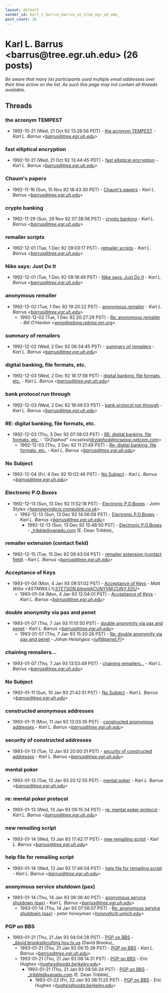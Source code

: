```yaml
---
layout: default
sender_id: karl_l_barrus_barrus_at_tree_egr_uh_edu_
post_count: 26
---
```


# Karl L. Barrus <barrus<span>@</span>tree.egr.uh.edu> (26 posts)

_Be aware that many list participants used multiple email addresses over their time active on the list. As such this page may not contain all threads available._

## Threads

### the acronym TEMPEST
+ 1992-10-21 (Wed, 21 Oct 92 13:26:56 PDT) - [the acronym TEMPEST](/archive/1992/10/58b104e07d986881ca5858f4fc58afef98e1f49809cec9031d8443eb990416fc) - _Karl L. Barrus \<barrus@tree.egr.uh.edu\>_

### fast elliptical encryption
+ 1992-10-21 (Wed, 21 Oct 92 13:44:45 PDT) - [fast elliptical encryption](/archive/1992/10/6e65fa81190be8843b77243d6695437189c0c3bf13196dcd370023ea0fe9714a) - _Karl L. Barrus \<barrus@tree.egr.uh.edu\>_

### Chaum's papers
+ 1992-11-16 (Sun, 15 Nov 92 18:43:30 PST) - [Chaum's papers](/archive/1992/11/397aa711b7aeb8aaac9e977e4f4e885ff0b5d936351508e2698508830778a9df) - _Karl L. Barrus \<barrus@tree.egr.uh.edu\>_

### crypto banking
+ 1992-11-29 (Sun, 29 Nov 92 07:38:56 PST) - [crypto banking](/archive/1992/11/82493c8595f03058a620c3875c2c8b8f04a2726f44dd179d9fdf4a8549c56271) - _Karl L. Barrus \<barrus@tree.egr.uh.edu\>_

### remailer scripts
+ 1992-12-01 (Tue, 1 Dec 92 09:03:17 PST) - [remailer scripts](/archive/1992/12/98874416eb65ba12f1e97fc6308823166eecfb72aa71e9dd95f44b4d8f00ac24) - _Karl L. Barrus \<barrus@tree.egr.uh.edu\>_

### Nike says: Just Do It
+ 1992-12-01 (Tue, 1 Dec 92 09:18:49 PST) - [Nike says: Just Do It](/archive/1992/12/b910cc5c9f1d7c201ae5f9b72e6a2f3952652011ad1c8241772f5772aec15413) - _Karl L. Barrus \<barrus@tree.egr.uh.edu\>_

### anonymous remailer
+ 1992-12-02 (Tue, 1 Dec 92 19:20:22 PST) - [anonymous remailer](/archive/1992/12/9926d86d2e61e353af60e87c2b392482bb6e6b2b30271be32a26778d53938e03) - _Karl L. Barrus \<barrus@tree.egr.uh.edu\>_
  + 1992-12-02 (Tue, 1 Dec 92 20:27:29 PST) - [Re: anonymous remailer](/archive/1992/12/12b823db97acaba9e6fe6efd349f1c9170331e54b8a5a36827c3de14d97b8da5) - _Bill O'Hanlon \<wmo@rebma.rebma.mn.org\>_

### summary of remailers
+ 1992-12-02 (Wed, 2 Dec 92 06:34:45 PST) - [summary of remailers](/archive/1992/12/c6ee0bac0f9716aea84cddf491cf85ed595dbe44e27d107d639c498ffa0c1191) - _Karl L. Barrus \<barrus@tree.egr.uh.edu\>_

### digital banking, file formats, etc.
+ 1992-12-03 (Wed, 2 Dec 92 18:17:58 PST) - [digital banking, file formats, etc.](/archive/1992/12/e7390e7e3292f3cd049b2fa9666dd38595ce5668949a4232fa2bcc265ee1a16b) - _Karl L. Barrus \<barrus@tree.egr.uh.edu\>_

### bank protocol run through
+ 1992-12-03 (Wed, 2 Dec 92 19:49:53 PST) - [bank protocol run through](/archive/1992/12/c91fe78f2ac3b60da25bd03e526ad939d23e8e0561a12a130061c5137cc63b8b) - _Karl L. Barrus \<barrus@tree.egr.uh.edu\>_

### RE: digital banking, file formats, etc.
+ 1992-12-03 (Thu, 3 Dec 92 07:38:03 PST) - [RE: digital banking, file formats, etc.](/archive/1992/12/719419b947f9cfca1e60fc859064b4d35ca23de5b530838d135a82ce41c9eb55) - _"DrZaphod" \<ncselxsi!drzaphod@ncselxsi.netcom.com\>_
  + 1992-12-03 (Thu, 3 Dec 92 11:21:49 PST) - [Re: digital banking, file formats, etc.](/archive/1992/12/4c483d8900ff8718feb1953f6c4d6a15337249920f6b23844b6d243be35bfd3b) - _Karl L. Barrus \<barrus@tree.egr.uh.edu\>_

### No Subject
+ 1992-12-04 (Fri, 4 Dec 92 10:02:46 PST) - [No Subject](/archive/1992/12/2f431cfa3d49b13abd23485eb4f3929d313692b83118ce227aa1a80b444ff7f6) - _Karl L. Barrus \<barrus@tree.egr.uh.edu\>_

### Electronic P.O.Boxes
+ 1992-12-13 (Sun, 13 Dec 92 11:52:18 PST) - [Electronic P.O.Boxes](/archive/1992/12/abc0e3125f6943ae89ab2fc0a9375f31b3694e32ad4a0b54daa92a10e7815ac5) - _John Styles \<hpengwyn@cix.compulink.co.uk\>_
  + 1992-12-13 (Sun, 13 Dec 92 14:56:08 PST) - [Electronic P.O.Boxes](/archive/1992/12/53c207f61ca5e6da89d487bb8493acb05191309a1a3c643d41cf1f3e3bdce76d) - _Karl L. Barrus \<barrus@tree.egr.uh.edu\>_
    + 1992-12-13 (Sun, 13 Dec 92 15:48:50 PST) - [Electronic P.O.Boxes](/archive/1992/12/8dc65d2ba2d369a90cacc6d67b42098872239ecee5436cd4541c6724b0938023) - _tribble@xanadu.com (E. Dean Tribble)_

### remailer extension (contact field)
+ 1992-12-15 (Tue, 15 Dec 92 09:43:54 PST) - [remailer extension (contact field)](/archive/1992/12/dd42ed0602f31fc104a7a52dd90ad111495a27ca50d1a312f0d505b8d2bcc6e2) - _Karl L. Barrus \<barrus@tree.egr.uh.edu\>_

### Acceptance of Keys
+ 1993-01-04 (Mon, 4 Jan 93 09:51:02 PST) - [Acceptance of Keys](/archive/1993/01/a0954e25d8736d08b7a059a14afa09abe10af514ca0fb8ce495bf3ca3d0d0b14) - _Matt Willis \<ASTMWILL%STETSON.bitnet@CUNYVM.CUNY.EDU\>_
  + 1993-01-04 (Mon, 4 Jan 93 12:04:01 PST) - [Acceptance of Keys](/archive/1993/01/8ded039ac075679e4ae4530ed37ac8027ecf92eb2b5a2f82d93a0edf3f1f7f4b) - _Karl L. Barrus \<barrus@tree.egr.uh.edu\>_

### double anonymity via pax and penet
+ 1993-01-07 (Thu, 7 Jan 93 11:10:50 PST) - [double anonymity via pax and penet](/archive/1993/01/31a48511d43f2f74378da7657922e1eb961a43e53d1b66cff4f6009b88f86a5b) - _Karl L. Barrus \<barrus@tree.egr.uh.edu\>_
  + 1993-01-07 (Thu, 7 Jan 93 15:20:26 PST) - [Re: double anonymity via pax and penet](/archive/1993/01/55244258db03953750f092c0cb905ca000004ea3f86673d4d15d019826724db8) - _Johan Helsingius \<julf@penet.FI\>_

### chaining remailers...
+ 1993-01-07 (Thu, 7 Jan 93 13:53:49 PST) - [chaining remailers...](/archive/1993/01/6655dfc4c3a38816c5b10c815cedb1ce64dece96d7819758e62422cb80b59afc) - _Karl L. Barrus \<barrus@tree.egr.uh.edu\>_

### No Subject
+ 1993-01-11 (Sun, 10 Jan 93 21:42:51 PST) - [No Subject](/archive/1993/01/4321174cb98c18355c9b69b212df7378680d6068a86203243caa7e20145d4a75) - _Karl L. Barrus \<barrus@tree.egr.uh.edu\>_

### constructed anonymous addresses
+ 1993-01-11 (Mon, 11 Jan 93 13:03:35 PST) - [constructed anonymous addresses](/archive/1993/01/dbe9cdf8237f01cfe312858bc699de035e378d8272af91f081beadc671e268d4) - _Karl L. Barrus \<barrus@tree.egr.uh.edu\>_

### security of constructed addresses
+ 1993-01-13 (Tue, 12 Jan 93 20:00:31 PST) - [security of constructed addresses](/archive/1993/01/d34bfc0dea496dc7d16ff6789a0754fe421e02345f42ec144aeb8cd621c9d993) - _Karl L. Barrus \<barrus@tree.egr.uh.edu\>_

### mental poker
+ 1993-01-13 (Tue, 12 Jan 93 20:12:55 PST) - [mental poker](/archive/1993/01/d8e1fdb5d4bc7de7e68ee0868a76c5a97992df68c40f67b33bbe29d50bb677c1) - _Karl L. Barrus \<barrus@tree.egr.uh.edu\>_

### re: mental poker protocol
+ 1993-01-13 (Wed, 13 Jan 93 09:15:34 PST) - [re: mental poker protocol](/archive/1993/01/3edf41dfff883d8716fe868183712f9822248854e2f280636ec845364e546479) - _Karl L. Barrus \<barrus@tree.egr.uh.edu\>_

### new remailing script
+ 1993-01-14 (Wed, 13 Jan 93 17:42:17 PST) - [new remailing script](/archive/1993/01/52bdb9e8bb006ac0f80158f438183dbadcf1cfde688c6459cbc00b496eeb20dc) - _Karl L. Barrus \<barrus@tree.egr.uh.edu\>_

### help file for remailing script
+ 1993-01-14 (Wed, 13 Jan 93 17:46:04 PST) - [help file for remailing script](/archive/1993/01/eb45f420235558a81bbe41857ee756f83c98792520edbb1f86b47c1c8a4ded6c) - _Karl L. Barrus \<barrus@tree.egr.uh.edu\>_

### anonymous service shutdown (pax)
+ 1993-01-14 (Thu, 14 Jan 93 06:36:40 PST) - [anonymous service shutdown (pax)](/archive/1993/01/537c58e9adc4ed2ddca067d640f6da29d435d86a41e3d8d7b4ea3afbd99e1997) - _Karl L. Barrus \<barrus@tree.egr.uh.edu\>_
  + 1993-01-14 (Thu, 14 Jan 93 07:56:07 PST) - [Re: anonymous service shutdown (pax)](/archive/1993/01/ab1409e259f6a09e85c4bda91d4b18584ffbddd76a09e267938aaf0e1c14ab14) - _peter honeyman \<honey@citi.umich.edu\>_

### PGP on BBS
+ 1993-01-21 (Thu, 21 Jan 93 04:04:28 PST) - [PGP on BBS](/archive/1993/01/88e73c1123c57a3fd5a89ec33c8544fb418a9001759bb866537b608669eaff0a) - _david.brooks@cutting.hou.tx.us (David Brooks)_
  + 1993-01-21 (Thu, 21 Jan 93 06:15:39 PST) - [PGP on BBS](/archive/1993/01/77307251d910ff5c5c1a61e844ad10986c0d368b9a8c2b6629988863761645aa) - _Karl L. Barrus \<barrus@tree.egr.uh.edu\>_
  + 1993-01-21 (Thu, 21 Jan 93 08:14:31 PST) - [PGP on BBS](/archive/1993/01/dc28b264419ea879cbfb3ddfc66cea66bff7e078fb5d9bf13ae176ab9e9cc3ea) - _Eric Hughes \<hughes@soda.berkeley.edu\>_
    + 1993-01-21 (Thu, 21 Jan 93 09:56:24 PST) - [PGP on BBS](/archive/1993/01/9e92e71906bdc2df6b8d4c411885c75194b96b32249022b3b871183615aadd90) - _tribble@xanadu.com (E. Dean Tribble)_
      + 1993-01-22 (Fri, 22 Jan 93 08:11:25 PST) - [PGP on BBS](/archive/1993/01/fed8eba0a476845b5e9ac88befec82e4e76da823b5e5cad81251e1383f7385bc) - _Eric Hughes \<hughes@soda.berkeley.edu\>_

